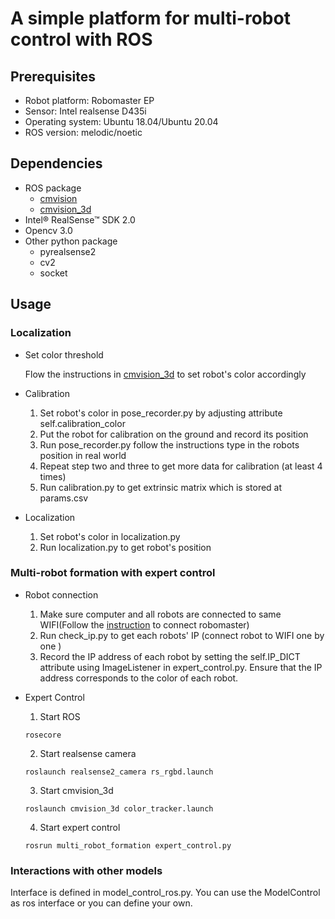 # A simple platform for multi-robot control with ROS
## Prerequisites
* Robot platform: Robomaster EP
* Sensor: Intel realsense D435i
* Operating system: Ubuntu 18.04/Ubuntu 20.04
* ROS version: melodic/noetic 
## Dependencies
* ROS package
  * [cmvision](http://wiki.ros.org/cmvision)
  * [cmvision_3d](http://wiki.ros.org/cmvision_3d)
* Intel® RealSense™ SDK 2.0 
* Opencv 3.0
* Other python package
  * pyrealsense2
  * cv2
  * socket
## Usage

### Localization
* Set color threshold
 
  Flow the instructions in [cmvision_3d](http://wiki.ros.org/cmvision_3d) to set robot's color accordingly
* Calibration
  1. Set robot's color in pose_recorder.py by adjusting attribute self.calibration_color
  2. Put the robot for calibration on the ground and record its position
  3. Run pose_recorder.py follow the instructions type in the robots position in real world
  4. Repeat step two and three to get more data for calibration (at least 4 times)
  5. Run calibration.py to get extrinsic matrix which is stored at params.csv
* Localization
  1. Set robot's color in localization.py
  2. Run localization.py to get robot's position
### Multi-robot formation with expert control
* Robot connection
  1. Make sure computer and all robots are connected to same WIFI(Follow the [instruction](https://robomaster-dev.readthedocs.io/en/latest/) to connect robomaster)
  2. Run check_ip.py to get each robots' IP (connect robot to WIFI one by one )
  3. Record the IP address of each robot by setting the self.IP_DICT attribute using ImageListener in expert_control.py. Ensure that the IP address corresponds to the color of each robot.
* Expert Control
  1. Start ROS
  
  `rosecore`
  
  2. Start realsense camera
  
  `roslaunch realsense2_camera rs_rgbd.launch `
  
  3. Start cmvision_3d
  
  `roslaunch cmvision_3d color_tracker.launch `
  
  4. Start expert control 
  
  `rosrun multi_robot_formation expert_control.py `
  
### Interactions with other models
    
  Interface is defined in model_control_ros.py. You can use the ModelControl as ros interface or you can define your own.

